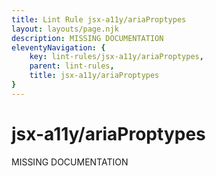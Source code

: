 ```yaml
---
title: Lint Rule jsx-a11y/ariaProptypes
layout: layouts/page.njk
description: MISSING DOCUMENTATION
eleventyNavigation: {
	key: lint-rules/jsx-a11y/ariaProptypes,
	parent: lint-rules,
	title: jsx-a11y/ariaProptypes
}
---
```


# jsx-a11y/ariaProptypes

MISSING DOCUMENTATION
